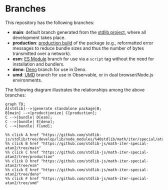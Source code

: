 <!--

@license Apache-2.0

Copyright (c) 2022 The Stdlib Authors.

Licensed under the Apache License, Version 2.0 (the "License");
you may not use this file except in compliance with the License.
You may obtain a copy of the License at

    http://www.apache.org/licenses/LICENSE-2.0

Unless required by applicable law or agreed to in writing, software
distributed under the License is distributed on an "AS IS" BASIS,
WITHOUT WARRANTIES OR CONDITIONS OF ANY KIND, either express or implied.
See the License for the specific language governing permissions and
limitations under the License.

-->

# Branches

This repository has the following branches:

-   **main**: default branch generated from the [stdlib project][stdlib-url], where all development takes place.
-   **production**: [production build][production-url] of the package (e.g., reformatted error messages to reduce bundle sizes and thus the number of bytes transmitted over a network).
-   **esm**: [ES Module][esm-url] branch for use via a `script` tag without the need for installation and bundlers.
-   **deno**: [Deno][deno-url] branch for use in Deno.
-   **umd**: [UMD][umd-url] branch for use in Observable, or in dual browser/Node.js environments.

The following diagram illustrates the relationships among the above branches:

```mermaid
graph TD;
A[stdlib]-->|generate standalone package|B;
B[main] -->|productionize| C[production];
C -->|bundle| D[esm];
C -->|bundle| E[deno];
C -->|bundle| F[umd];

%% click A href "https://github.com/stdlib-js/stdlib/tree/develop/lib/node_modules/%40stdlib/math/iter/special/atan2"
%% click B href "https://github.com/stdlib-js/math-iter-special-atan2/tree/main"
%% click C href "https://github.com/stdlib-js/math-iter-special-atan2/tree/production"
%% click D href "https://github.com/stdlib-js/math-iter-special-atan2/tree/esm"
%% click E href "https://github.com/stdlib-js/math-iter-special-atan2/tree/deno"
%% click F href "https://github.com/stdlib-js/math-iter-special-atan2/tree/umd"
```

[stdlib-url]: https://github.com/stdlib-js/stdlib/tree/develop/lib/node_modules/%40stdlib/math/iter/special/atan2
[production-url]: https://github.com/stdlib-js/math-iter-special-atan2/tree/production
[deno-url]: https://github.com/stdlib-js/math-iter-special-atan2/tree/deno
[umd-url]: https://github.com/stdlib-js/math-iter-special-atan2/tree/umd
[esm-url]: https://github.com/stdlib-js/math-iter-special-atan2/tree/esm